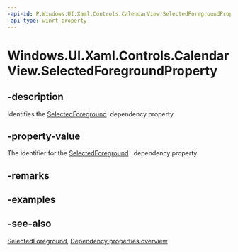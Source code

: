 ```yaml
---
-api-id: P:Windows.UI.Xaml.Controls.CalendarView.SelectedForegroundProperty
-api-type: winrt property
---
```


<!-- Property syntax
public Windows.UI.Xaml.DependencyProperty SelectedForegroundProperty { get; }
-->

# Windows.UI.Xaml.Controls.CalendarView.SelectedForegroundProperty

## -description
Identifies the [SelectedForeground](calendarview_selectedforeground.md)  dependency property.



## -property-value
The identifier for the [SelectedForeground](calendarview_selectedforeground.md)   dependency property.

## -remarks

## -examples

## -see-also
[SelectedForeground](calendarview_selectedforeground.md), [Dependency properties overview](/windows/uwp/xaml-platform/dependency-properties-overview)
